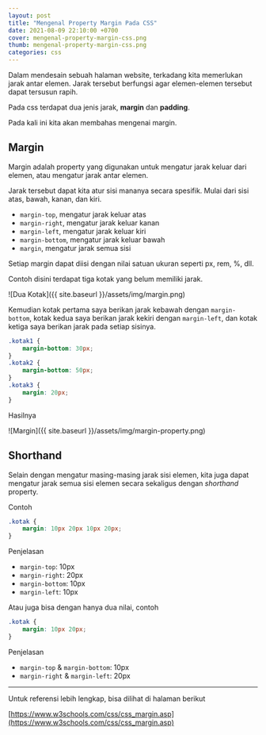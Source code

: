```yaml
---
layout: post
title: "Mengenal Property Margin Pada CSS"
date: 2021-08-09 22:10:00 +0700
cover: mengenal-property-margin-css.png
thumb: mengenal-property-margin-css.png
categories: css
---
```


Dalam mendesain sebuah halaman website, terkadang kita memerlukan jarak antar elemen. Jarak tersebut berfungsi agar elemen-elemen tersebut dapat tersusun rapih.

Pada css terdapat dua jenis jarak, __margin__ dan __padding__.

Pada kali ini kita akan membahas mengenai margin.

## Margin

Margin adalah property yang digunakan untuk mengatur jarak keluar dari elemen, atau mengatur jarak antar elemen.

Jarak tersebut dapat kita atur sisi mananya secara spesifik. Mulai dari sisi atas, bawah, kanan, dan kiri.

* `margin-top`, mengatur jarak keluar atas
* `margin-right`, mengatur jarak keluar kanan
* `margin-left`, mengatur jarak keluar kiri
* `margin-bottom`, mengatur jarak keluar bawah
* `margin`, mengatur jarak semua sisi

Setiap margin dapat diisi dengan nilai satuan ukuran seperti px, rem, %, dll.

Contoh disini terdapat tiga kotak yang belum memiliki jarak.

![Dua Kotak]({{ site.baseurl }}/assets/img/margin.png)

Kemudian kotak pertama saya berikan jarak kebawah dengan `margin-bottom`, kotak kedua saya berikan jarak kekiri dengan `margin-left`, dan kotak ketiga saya berikan jarak pada setiap sisinya.

```css
.kotak1 {
    margin-bottom: 30px;
}
.kotak2 {
    margin-bottom: 50px;
}
.kotak3 {
    margin: 20px;
}
```

Hasilnya 

![Margin]({{ site.baseurl }}/assets/img/margin-property.png)

## Shorthand

Selain dengan mengatur masing-masing jarak sisi elemen, kita juga dapat mengatur jarak semua sisi elemen secara sekaligus dengan *shorthand* property.

Contoh

```css
.kotak {
    margin: 10px 20px 10px 20px;
}
```

Penjelasan

* `margin-top`: 10px
* `margin-right`: 20px
* `margin-bottom`: 10px
* `margin-left`: 10px

Atau juga bisa dengan hanya dua nilai, contoh

```css
.kotak {
    margin: 10px 20px;
}
```

Penjelasan

* `margin-top` & `margin-bottom`: 10px
* `margin-right` & `margin-left`: 20px

***

Untuk referensi lebih lengkap, bisa dilihat di halaman berikut

[https://www.w3schools.com/css/css_margin.asp](https://www.w3schools.com/css/css_margin.asp)